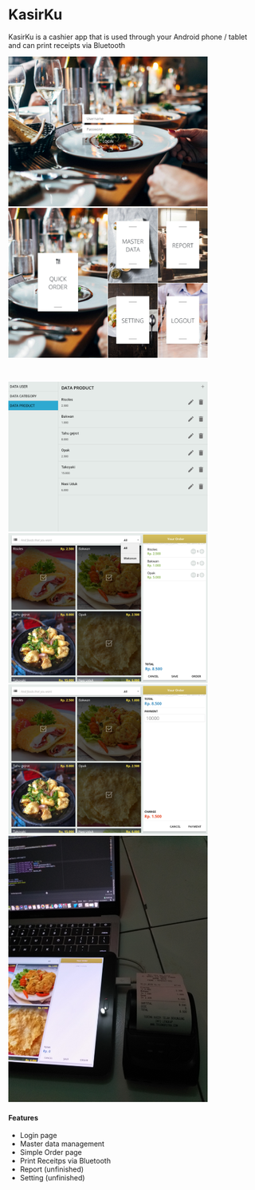 # KasirKu

KasirKu is a cashier app that is used through your Android phone / tablet and can print receipts via Bluetooth
<br/>

<img src="img1.png" width="400" alt="KasirKu"></img>
<img src="img2.png" width="400" alt="KasirKu"></img>

<br/>

<img src="img3.png" width="400" alt="KasirKu"></img>
<img src="img4.png" width="400" alt="KasirKu"></img>
<br/>
<img src="img5.png" width="400" alt="KasirKu"></img>
<img src="img6.jpg" width="400" alt="KasirKu"></img>

####  Features
- Login page
- Master data management
- Simple Order page
- Print Receitps via Bluetooth
- Report (unfinished)
- Setting (unfinished)
